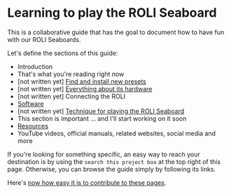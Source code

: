 # Learning to play the ROLI Seaboard

This is a collaborative guide that has the goal to document how to have fun with our ROLI Seaboards.

Let's define the sections of this guide:

* Introduction
 * That's what you're reading right now
* [not written yet] [Find and install new presets](../presets/README.md)
* [not written yet] [Everything about its hardware](hardware.md)
* [not written yet] Connecting the ROLI
* [Software](software.md)
* [not written yet] [Technique for playing the ROLI Seaboard](technique.md)
 * This section is important ... and I'll start working on it soon
* [Resources](resources.md)
 * YouTube videos, official manuals, related websites, social media and more  

If you're looking for something specific, an easy way to reach your destination is by using the `search this project box` at the top right of this page. Otherwise, you can browse the guide simply by following its links.

Here's [now how easy it is to contribute to these pages](contribute.md).
